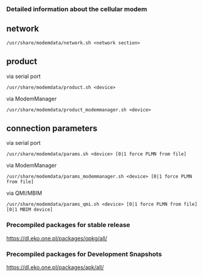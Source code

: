 ### Detailed information about the cellular modem

## network

```
/usr/share/modemdata/network.sh <network section>
```

## product

via serial port
```
/usr/share/modemdata/product.sh <device>
```

via ModemManager
```
/usr/share/modemdata/product_modemmanager.sh <device>
```

## connection parameters

via serial port

```
/usr/share/modemdata/params.sh <device> [0|1 force PLMN from file]
```

via ModemManager
```
/usr/share/modemdata/params_modemmanager.sh <device> [0|1 force PLMN from file]
```

via QMI/MBIM
```
/usr/share/modemdata/params_qmi.sh <device> [0|1 force PLMN from file] [0|1 MBIM device]
```

### Precompiled packages for stable release

https://dl.eko.one.pl/packages/opkg/all/

### Precompiled packages for Development Snapshots

https://dl.eko.one.pl/packages/apk/all/
